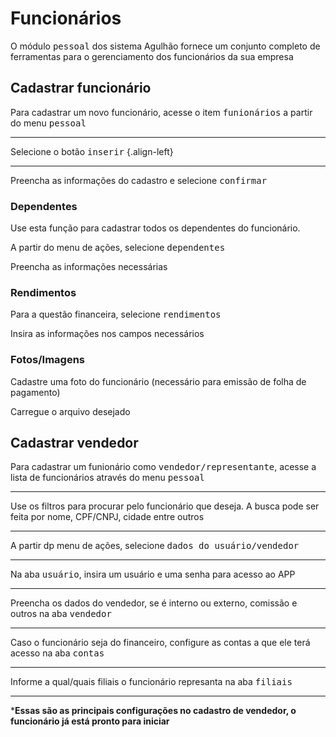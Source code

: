 # Funcionários
O módulo <kbd>pessoal</kbd> dos sistema Agulhão fornece um conjunto completo de ferramentas para o gerenciamento dos funcionários da sua empresa

## Cadastrar funcionário
Para cadastrar um novo funcionário, acesse o item <kbd>funionários</kbd> a partir do menu <kbd>pessoal</kbd>


---

Selecione o botão <kbd>inserir</kbd>
{.align-left}

---

Preencha as informações do cadastro e selecione <kbd>confirmar</kbd>


### Dependentes
Use esta função para cadastrar todos os dependentes do funcionário.

A partir do menu de ações, selecione <kbd>dependentes</kbd>

Preencha as informações necessárias

### Rendimentos

Para a questão financeira, selecione <kbd>rendimentos</kbd>

Insira as informações nos campos necessários

### Fotos/Imagens

Cadastre uma foto do funcionário (necessário para emissão de folha de pagamento)

Carregue o arquivo desejado

## Cadastrar vendedor

Para cadastrar um funionário como <kbd>vendedor/representante</kbd>, acesse a lista de funcionários através do menu <kbd>pessoal</kbd>


---

Use os filtros para procurar pelo funcionário que deseja. A busca pode ser feita por nome, CPF/CNPJ, cidade entre outros


---

A partir dp menu de ações, selecione <kbd>dados do usuário/vendedor</kbd> 


---

Na aba <kbd>usuário</kbd>, insira um usuário e uma senha para acesso ao APP


---

Preencha os dados do vendedor, se é interno ou externo, comissão e outros na aba <kbd>vendedor</kbd>


---
Caso o funcionário seja do financeiro, configure as contas a que ele terá acesso na aba <kbd>contas</kbd>



---

Informe a qual/quais filiais o funcionário represanta na aba <kbd>filiais</kbd>



---

***Essas são as principais configurações no cadastro de vendedor, o funcionário já está pronto para iniciar**